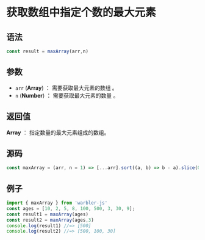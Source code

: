 <!--
 * @Author: 一尾流莺
 * @Description:获取数组中指定个数的最大元素
 * @Date: 2021-09-13 17:26:25
 * @LastEditTime: 2021-09-16 18:18:46
 * @FilePath: \warblerjs-guide\docs\guide\array\maxArray.md
-->

# 获取数组中指定个数的最大元素

## 语法

```js
const result = maxArray(arr,n)
```

## 参数

- `arr` (**Array**) ： 需要获取最大元素的数组 。
- `n` (**Number**) ： 需要获取最大元素的数量 。

## 返回值

**Array** ： 指定数量的最大元素组成的数组。

## 源码

```js
const maxArray = (arr, n = 1) => [...arr].sort((a, b) => b - a).slice(0, n);
```

## 例子

```js
import { maxArray } from 'warbler-js'
const ages = [10, 2, 5, 8, 100, 500, 3, 30, 9];
const result1 = maxArray(ages)
const result2 = maxArray(ages,3)
console.log(result1) //=> [500]
console.log(result2) //=> [500, 100, 30]
```